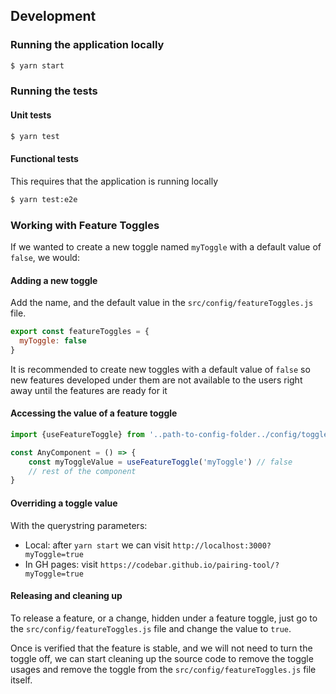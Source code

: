 ## Development

### Running the application locally

```bash
$ yarn start
```

### Running the tests

#### Unit tests

```bash
$ yarn test
```

#### Functional tests

This requires that the application is running locally

```bash
$ yarn test:e2e
```

### Working with Feature Toggles

If we wanted to create a new toggle named `myToggle` with a default value of `false`, we would:

#### Adding a new toggle
Add the name, and the default value in the `src/config/featureToggles.js` file.
```javascript
export const featureToggles = {
  myToggle: false
}
```

It is recommended to create new toggles with a default value of `false` so new features developed under them are not
available to the users right away until the features are ready for it

#### Accessing the value of a feature toggle
```javascript
import {useFeatureToggle} from '..path-to-config-folder../config/togglesSlice' 

const AnyComponent = () => {
    const myToggleValue = useFeatureToggle('myToggle') // false
    // rest of the component
}
```

#### Overriding a toggle value
With the querystring parameters:
* Local: after `yarn start` we can visit `http://localhost:3000?myToggle=true`
* In GH pages: visit `https://codebar.github.io/pairing-tool/?myToggle=true`

#### Releasing and cleaning up
To release a feature, or a change, hidden under a feature toggle, just go to the `src/config/featureToggles.js` file and
change the value to `true`.

Once is verified that the feature is stable, and we will not need to turn the toggle off, we can start cleaning up the
source code to remove the toggle usages and remove the toggle from the `src/config/featureToggles.js` file itself.